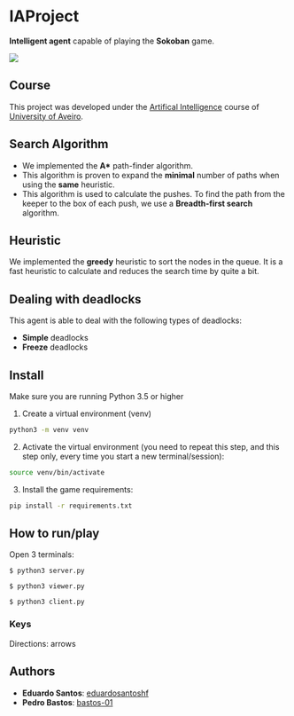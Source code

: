 ﻿# IAProject

**Intelligent agent** capable of playing the **Sokoban** game.
<p align="left">
    <img src="images/playerFace.png">
</p>

## Course
This project was developed under the [Artifical Intelligence](https://www.ua.pt/en/uc/12287) course of [University of Aveiro](https://www.ua.pt/).

## Search Algorithm
* We implemented the **A\*** path-finder algorithm.
* This algorithm is proven to expand the **minimal** number of paths when using the **same** heuristic.
* This algorithm is used to calculate the pushes. To find the path from the keeper to the box of each push, we use a **Breadth-first search** algorithm.

## Heuristic
We implemented the **greedy** heuristic to sort the nodes in the queue. It is a fast heuristic to calculate and reduces the search time by quite a bit.

## Dealing with deadlocks
This agent is able to deal with the following types of deadlocks:
* **Simple** deadlocks
* **Freeze** deadlocks

## Install
Make sure you are running Python 3.5 or higher

1. Create a virtual environment (venv)
```bash
python3 -m venv venv
```

2. Activate the virtual environment (you need to repeat this step, and this step only, every time you start a new terminal/session):
```bash
source venv/bin/activate
```

3. Install the game requirements:
```bash
pip install -r requirements.txt
```

## How to run/play
Open 3 terminals:

`$ python3 server.py`

`$ python3 viewer.py`

`$ python3 client.py`

### Keys
Directions: arrows

## Authors
* **Eduardo Santos**: [eduardosantoshf](https://github.com/eduardosantoshf)
* **Pedro Bastos**: [bastos-01](https://github.com/bastos-01)

